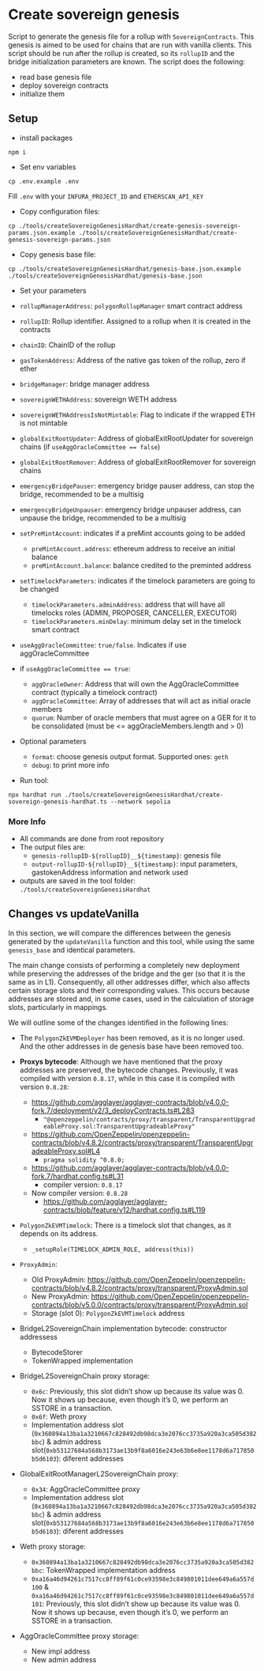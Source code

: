 # Create sovereign genesis
Script to generate the genesis file for a rollup with `SovereignContracts`. This genesis is aimed to be used for chains that are run with vanilla clients.
This script should be run after the rollup is created, so its `rollupID` and the bridge initialization parameters are known.
The script does the following:
- read base genesis file
- deploy sovereign contracts
- initialize them

## Setup
- install packages
```
npm i
```

- Set env variables
````
cp .env.example .env
````

Fill `.env` with your `INFURA_PROJECT_ID` and `ETHERSCAN_API_KEY`

- Copy configuration files:
```
cp ./tools/createSovereignGenesisHardhat/create-genesis-sovereign-params.json.example ./tools/createSovereignGenesisHardhat/create-genesis-sovereign-params.json
```

- Copy genesis base file:
```
cp ./tools/createSovereignGenesisHardhat/genesis-base.json.example ./tools/createSovereignGenesisHardhat/genesis-base.json
```

-  Set your parameters
  - `rollupManagerAddress`: `polygonRollupManager` smart contract address
  - `rollupID`: Rollup identifier. Assigned to a rollup when it is created in the contracts
  - `chainID`: ChainID of the rollup
  - `gasTokenAddress`: Address of the native gas token of the rollup, zero if ether
  - `bridgeManager`: bridge manager address
  - `sovereignWETHAddress`: sovereign WETH address
  - `sovereignWETHAddressIsNotMintable`: Flag to indicate if the wrapped ETH is not mintable
  - `globalExitRootUpdater`: Address of globalExitRootUpdater for sovereign chains (if `useAggOracleCommittee == false`)
  - `globalExitRootRemover`: Address of globalExitRootRemover for sovereign chains
  - `emergencyBridgePauser`: emergency bridge pauser address, can stop the bridge, recommended to be a multisig
  - `emergencyBridgeUnpauser`: emergency bridge unpauser address, can unpause the bridge, recommended to be a multisig
  - `setPreMintAccount`: indicates if a preMint accounts going to be added
    - `preMintAccount.address`: ethereum address to receive an initial balance
    - `preMintAccount.balance`: balance credited to the preminted address
  - `setTimelockParameters`: indicates if the timelock parameters are going to be changed
    - `timelockParameters.adminAddress`: address that will have all timelocks roles (ADMIN, PROPOSER, CANCELLER, EXECUTOR)
    - `timelockParameters.minDelay`: minimum delay set in the timelock smart contract
  - `useAggOracleCommittee`: `true/false`. Indicates if use aggOracleCommittee
  - if `useAggOracleCommittee == true`:
    - `aggOracleOwner`: Address that will own the AggOracleCommittee contract (typically a timelock contract)
    - `aggOracleCommittee`: Array of addresses that will act as initial oracle members
    - `quorum`: Number of oracle members that must agree on a GER for it to be consolidated (must be <= aggOracleMembers.length and > 0)

- Optional parameters
  - `format`: choose genesis output format. Supported ones: `geth`
  - `debug`: to print more info

-  Run tool:
```
npx hardhat run ./tools/createSovereignGenesisHardhat/create-sovereign-genesis-hardhat.ts --network sepolia
```

### More Info
- All commands are done from root repository
- The output files are:
  - `genesis-rollupID-${rollupID}__${timestamp}`: genesis file
  - `output-rollupID-${rollupID}__${timestamp}`: input parameters, gastokenAddress information and network used
- outputs are saved in the tool folder: `./tools/createSovereignGenesisHardhat`

## Changes vs updateVanilla

In this section, we will compare the differences between the genesis generated by the `updateVanilla` function and this tool, while using the same `genesis_base` and identical parameters.

The main change consists of performing a completely new deployment while preserving the addresses of the bridge and the ger (so that it is the same as in L1). Consequently, all other addresses differ, which also affects certain storage slots and their corresponding values. This occurs because addresses are stored and, in some cases, used in the calculation of storage slots, particularly in mappings.

We will outline some of the changes identified in the following lines:

- The `PolygonZkEVMDeployer` has been removed, as it is no longer used. And the other addresses in de genesis base have been removed too.

- **Proxys bytecode**: Although we have mentioned that the proxy addresses are preserved, the bytecode changes. Previously, it was compiled with version `0.8.17`, while in this case it is compiled with version `0.8.28`:
  - https://github.com/agglayer/agglayer-contracts/blob/v4.0.0-fork.7/deployment/v2/3_deployContracts.ts#L283
    - `"@openzeppelin/contracts/proxy/transparent/TransparentUpgradeableProxy.sol:TransparentUpgradeableProxy"`
  - https://github.com/OpenZeppelin/openzeppelin-contracts/blob/v4.8.2/contracts/proxy/transparent/TransparentUpgradeableProxy.sol#L4
    - `pragma solidity ^0.8.0;`
  - https://github.com/agglayer/agglayer-contracts/blob/v4.0.0-fork.7/hardhat.config.ts#L31
    - compiler version: `0.8.17`
  - Now compiler version: `0.8.28`
    - https://github.com/agglayer/agglayer-contracts/blob/feature/v12/hardhat.config.ts#L119

- `PolygonZkEVMTimelock`: There is a timelock slot that changes, as it depends on its address.
  - `_setupRole(TIMELOCK_ADMIN_ROLE, address(this))`

- `ProxyAdmin`:
  - Old ProxyAdmin: https://github.com/OpenZeppelin/openzeppelin-contracts/blob/v4.8.2/contracts/proxy/transparent/ProxyAdmin.sol
  - New ProxyAdmin: https://github.com/OpenZeppelin/openzeppelin-contracts/blob/v5.0.0/contracts/proxy/transparent/ProxyAdmin.sol
  - Storage (slot 0): `PolygonZkEVMTimelock` address

- BridgeL2SovereignChain implementation bytecode: constructor addressess
  - BytecodeStorer
  - TokenWrapped implementation

- BridgeL2SovereignChain proxy storage:
  - `0x6c`: Previously, this slot didn’t show up because its value was 0. Now it shows up because, even though it’s 0, we perform an SSTORE in a transaction.
  - `0x6f`: Weth proxy
  - Implementation address slot (`0x360894a13ba1a3210667c828492db98dca3e2076cc3735a920a3ca505d382bbc`) & admin address slot(`0xb53127684a568b3173ae13b9f8a6016e243e63b6e8ee1178d6a717850b5d6103`): diferent addresses

- GlobalExitRootManagerL2SovereignChain proxy:
    - `0x34`: AggOracleCommittee proxy
    - Implementation address slot (`0x360894a13ba1a3210667c828492db98dca3e2076cc3735a920a3ca505d382bbc`) & admin address slot(`0xb53127684a568b3173ae13b9f8a6016e243e63b6e8ee1178d6a717850b5d6103`): diferent addresses
  
- Weth proxy storage:
  - `0x360894a13ba1a3210667c828492db98dca3e2076cc3735a920a3ca505d382bbc`: TokenWrapped implementation address
  - `0xa16a46d94261c7517cc8ff89f61c0ce93598e3c849801011dee649a6a557d100` & `0xa16a46d94261c7517cc8ff89f61c0ce93598e3c849801011dee649a6a557d101`: Previously, this slot didn’t show up because its value was 0. Now it shows up because, even though it’s 0, we perform an SSTORE in a transaction.

- AggOracleCommittee proxy storage:
  - New impl address
  - New admin address

